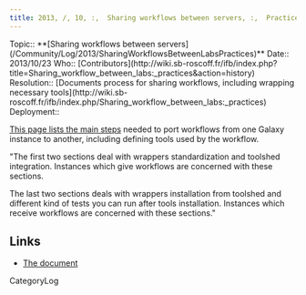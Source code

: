 ```yaml
---
title: 2013, /, 10, :,  Sharing workflows between servers, :,  Practices
---
```





<div class='logbox'>
 Topic:: **[Sharing workflows between servers](/Community/Log/2013/SharingWorkflowsBetweenLabsPractices)**
 Date:: 2013/10/23
 Who:: [Contributors](http://wiki.sb-roscoff.fr/ifb/index.php?title=Sharing_workflow_between_labs:_practices&action=history)
 Resolution:: [Documents process for sharing workflows, including wrapping necessary tools](http://wiki.sb-roscoff.fr/ifb/index.php/Sharing_workflow_between_labs:_practices)
 Deployment:: 
</div>

[This page lists the main steps](http://wiki.sb-roscoff.fr/ifb/index.php/Sharing_workflow_between_labs:_practices) needed to port workflows from one Galaxy instance to another, including defining tools used by the workflow.

<div class='indent'>

"The first two sections deal with wrappers standardization and toolshed integration.  Instances which give workflows are concerned with these sections.

The last two sections deals with wrappers installation from toolshed and different kind of tests you can run after tools installation.  Instances which receive workflows are concerned with these sections."
</div>

## Links

* [The document](http://wiki.sb-roscoff.fr/ifb/index.php/Sharing_workflow_between_labs:_practices)

CategoryLog
